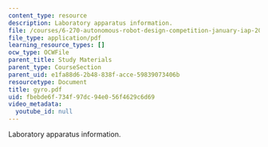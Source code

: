 ```yaml
---
content_type: resource
description: Laboratory apparatus information.
file: /courses/6-270-autonomous-robot-design-competition-january-iap-2005/fbebde6f734f97dc94e056f4629c6d69_gyro.pdf
file_type: application/pdf
learning_resource_types: []
ocw_type: OCWFile
parent_title: Study Materials
parent_type: CourseSection
parent_uid: e1fa88d6-2b48-838f-acce-59839073406b
resourcetype: Document
title: gyro.pdf
uid: fbebde6f-734f-97dc-94e0-56f4629c6d69
video_metadata:
  youtube_id: null
---
```

Laboratory apparatus information.

